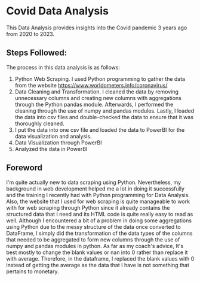 # Covid Data Analysis
This Data Analysis provides insights into the Covid pandemic 3 years ago from 2020 to 2023.

## Steps Followed:
The process in this data analysis is as follows:
1. Python Web Scraping. I used Python programming to gather the data from the website https://www.worldometers.info/coronavirus/
2. Data Cleaning and Transformation. I cleaned the data by removing unnecessary columns and creating new columns with aggregations through the Python pandas module. Afterwards, I performed the cleaning through the use of numpy and pandas modules. Lastly, I loaded the data into csv files and double-checked the data to ensure that it was thoroughly cleaned.
3. I put the data into one csv file and loaded the data to PowerBI for the data visualization and analysis.
4. Data Visualization through PowerBI
5. Analyzed the data in PowerBI

## Foreword
I'm quite actually new to data scraping using Python. Nevertheless, my background in web development helped me a lot in doing it successfully and the training I recently had with Python programming for Data Analysis. Also, the website that I used for web scraping is quite manageable to work with for web scraping through Python since it already contains the structured data that I need and its HTML code is quite really easy to read as well. Although I encountered a bit of a problem in doing some aggregations using Python due to the messy structure of the data once converted to DataFrame, I simply did the transformation of the data types of the columns that needed to be aggregated to form new columns through the use of numpy and pandas modules in python. As far as my coach's advice, It's best mostly to change the blank values or nan into 0 rather than replace it with average. Therefore, in the dataframe, I replaced the blank values with 0 instead of getting the average as the data that I have is not something that pertains to monetary.




